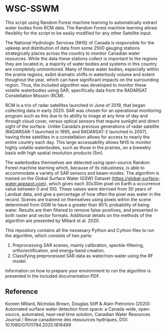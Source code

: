 # WSC-SSWM

This script using Random Forest machine learning to automatically extract water bodies from RCM data. The Random Forest 
machine learning allows flexiblity for the script to be easily modified for any other Satellite input.

The National Hydrologic Services (NHS) of Canada is responsible for the upkeep and distribution of data from some
2500 gauging stations strategically places across the country to monitor Canadian water resources. While the data these
stations collect is important to the regions they are located in, a majority of water bodies and systems in this country
are completely unmonitored. Many of these water bodies, especially within the prairie regions, exibit dramatic shifts
in waterbody volume and extent thoughout the year, which can have significant impacts on the surrounding region.
Thus, the included algorithm was developed to monitor these volatile waterbodies using SAR, specifically data from
the RADARSAT Constellation Mission (RCM).

RCM is a trio of radar satellites launched in June of 2019, that began collecting data in early 2020. SAR was chosen
for an operational monitoring program such as this due to its ability to image at any time of day and through cloud
cover, versus optical sensors that require sunlight and direct sight of the surface. Unlike Canada’s previous generations
of radar satellite (RADARSAR-1 launched in 1995, and RADARSAT-2 launched in 2007), having three satellites in a
constellation allows for access to nearly the entire country each day. This large accessability allows NHS to monitor
highly volatile waterbodies, such as those in the prairies, on a biweekly basis with high spatial resolution products
(5m).

The waterbodies themselves are detected using open-source Random Forest machine learning which, because of its
robustness, is able to accommodate a variety of SAR sensors and beam-modes. The algorithm is trained on the
Global Surface Water (GSW) Dataset (https://global-surface-water.appspot.com), which gives each 30x30m pixel on
Earth a occurrence value between 0 and 100. These values were derrived from 30 years of Landsat data, and give a
percentage of how often the pixel was water in the record. Scenes are trained on themselves using pixels within the
scene determined from GSW to have a greater than 90% probability of being water. Results are then filtered to remove
false-positives, and presented in both raster and vector formats. Additional details on the methods of the algorithm are
presented by Millard et al. 2020.

This repository contains all the nessesary Python and Cython files to run the algorithm, which consists of two parts:
1) Preprocessing SAR scenes, mainly calibration, speckle-filtering, orthorectification, and energy-band creation. 
2) Classifying preprocessed SAR data as water/non-water using the RF model. 

Information on how to prepare your environment to run the algorithm is presented in the included documentation PDF.

Reference
---------
Koreen Millard, Nicholas Brown, Douglas Stiff & Alain Pietroniro (2020): Automated surface water detection from
space: a Canada-wide, open-source, automated, near-real time solution, Canadian Water Resources Journal / Revue
canadienne des ressources hydriques, DOI: 10.1080/07011784.2020.1816499



